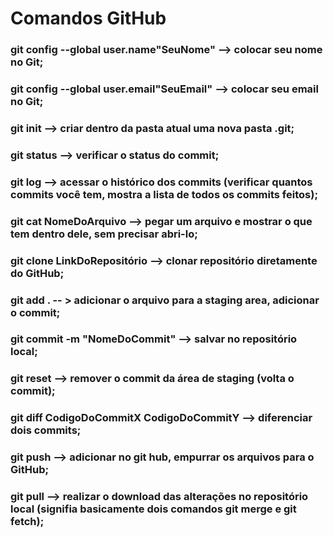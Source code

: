 <h1>Comandos GitHub</h1>

### git config --global user.name"SeuNome" --> colocar seu nome no Git;

### git config --global user.email"SeuEmail" --> colocar seu email no Git;

### git init --> criar dentro da pasta atual uma nova pasta .git;

### git status --> verificar o status do commit;

### git log --> acessar o histórico dos commits (verificar quantos commits você tem, mostra a lista de todos os commits feitos);

### git cat NomeDoArquivo --> pegar um arquivo e mostrar o que tem dentro dele, sem precisar abri-lo;

### git clone LinkDoRepositório --> clonar repositório diretamente do GitHub;

### git add . -- > adicionar o arquivo para a staging area, adicionar o commit;

### git commit -m "NomeDoCommit" --> salvar no repositório local;

### git reset --> remover o commit da área de staging (volta o commit);

### git diff CodigoDoCommitX CodigoDoCommitY --> diferenciar dois commits;

### git push --> adicionar no git hub, empurrar os arquivos para o GitHub;

### git pull --> realizar o download das alterações no repositório local (signifia basicamente dois comandos git merge e git fetch);
